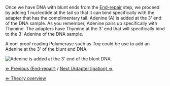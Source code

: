 Once we have DNA with blunt ends from the
[End-repair](/wiki/End-repair "wikilink") step, we proceed by adding 1
nucleotide at the tail so that it can bind specifically with the adapter
that has the complimentary tail. Adenine (A) is added at the 3' end of
the DNA sample. As you remember, Adenine pairs up specifically with
Thymine. The adapters have Thymine at the 3' end that will specifically
bind to the 3' Adenine of the DNA sample.

A non-proof reading Polymerase such as *Taq* could be use to add an
Adenine at the 3' of the blunt end DNA.

![Adenine is added at the 3' end of the blunt DNA.]( Atailing.png "Adenine is added at the 3' end of the blunt DNA.")

[⇐ Previous (End-repair)](/wiki/End-repair "wikilink") / [Next (Adapter
ligation) ⇒](/wiki/Adapter_ligation "wikilink")

[⇐ Theory overview](/wiki/NGS_Case "wikilink")

